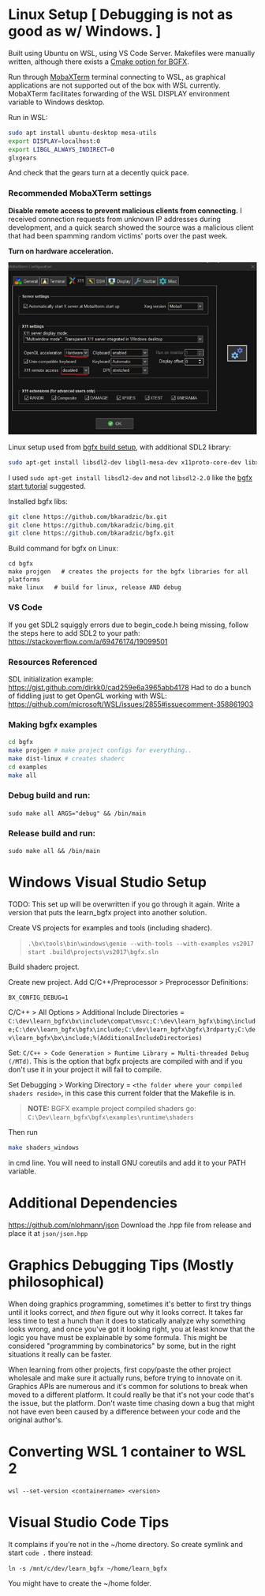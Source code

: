 # Linux Setup [ Debugging is not as good as w/ Windows. ]
Built using Ubuntu on WSL, using VS Code Server. Makefiles were manually written, although there exists a [Cmake option for BGFX](https://github.com/widberg/bgfx.cmake). 

Run through [MobaXTerm](https://mobaxterm.mobatek.net/demo.html) terminal connecting to WSL, as graphical applications are not supported out of the box with WSL currently. MobaXTerm facilitates forwarding of the WSL DISPLAY environment variable to Windows desktop. 

Run in WSL:
```bash
sudo apt install ubuntu-desktop mesa-utils
export DISPLAY=localhost:0
export LIBGL_ALWAYS_INDIRECT=0
glxgears
```
And check that the gears turn at a decently quick pace. 

### Recommended MobaXTerm settings
**Disable remote access to prevent malicious clients from connecting.** I received connection requests from unknown IP addresses during development, and a quick search showed the source was a malicious client that had been spamming random victims' ports over the past week.

**Turn on hardware acceleration.**

![](mobaxterm_recommended_settings.png)

Linux setup used from [bgfx build setup](https://bkaradzic.github.io/bgfx/build.html), with additional SDL2 library:

```bash
sudo apt-get install libsdl2-dev libgl1-mesa-dev x11proto-core-dev libx11-dev
```
I used `sudo apt-get install libsdl2-dev` and not `libsdl2-2.0` like the [bgfx start tutorial](https://www.sandeepnambiar.com/getting-started-with-bgfx/) suggested.

Installed bgfx libs:
```bash
git clone https://github.com/bkaradzic/bx.git
git clone https://github.com/bkaradzic/bimg.git
git clone https://github.com/bkaradzic/bgfx.git
```

Build command for bgfx on Linux:
```
cd bgfx
make projgen   # creates the projects for the bgfx libraries for all platforms
make linux   # build for linux, release AND debug
```
### VS Code
If you get SDL2 squiggly errors due to begin_code.h being missing, follow the steps here to add SDL2 to your path:
https://stackoverflow.com/a/69476174/19099501

### Resources Referenced
SDL initialization example: https://gist.github.com/dirkk0/cad259e6a3965abb4178
Had to do a bunch of fiddling just to get OpenGL working with WSL: https://github.com/microsoft/WSL/issues/2855#issuecomment-358861903

### Making bgfx examples
```bash
cd bgfx
make projgen # make project configs for everything..
make dist-linux # creates shaderc
cd examples
make all
```

### Debug build and run:
`sudo make all ARGS="debug" && /bin/main`
### Release build and run:
`sudo make all && /bin/main`

# Windows Visual Studio Setup
TODO: This set up will be overwritten if you go through it again. Write a version that puts the learn_bgfx project into another solution.

Create VS projects for examples and tools (including shaderc). 

> `.\bx\tools\bin\windows\genie --with-tools --with-examples vs2017`  
> `start .build\projects\vs2017\bgfx.sln`

Build shaderc project.

Create new project. Add C/C++/Preprocessor > Preprocessor Definitions:
```
BX_CONFIG_DEBUG=1
```
C/C++ > All Options > Additional Include Directories = `C:\dev\learn_bgfx\bx\include\compat\msvc;C:\dev\learn_bgfx\bimg\include;C:\dev\learn_bgfx\bgfx\include;C:\dev\learn_bgfx\bgfx\3rdparty;C:\dev\learn_bgfx\bx\include;%(AdditionalIncludeDirectories)`

Set: `C/C++ > Code Generation > Runtime Library = Multi-threaded Debug (/MTd)`. This is the option that bgfx projects are compiled with and if you don't use it in your project it will fail to compile.

Set Debugging > Working Directory = `<the folder where your compiled shaders reside>`, in this case this current folder that the Makefile is in. 

> **NOTE:**
> BGFX example project compiled shaders go:
> `C:\Dev\learn_bgfx\bgfx\examples\runtime\shaders`

Then run 
```bash
make shaders_windows
```
in cmd line. You will need to install GNU coreutils and add it to your PATH variable.

# Additional Dependencies
https://github.com/nlohmann/json
Download the .hpp file from release and place it at `json/json.hpp`

# Graphics Debugging Tips (Mostly philosophical)
When doing graphics programming, sometimes it's better to first try things until it looks correct, and _then_ figure out why it looks correct. It takes far less time to test a hunch than it does to statically analyze why something looks wrong, and once you've got it looking right, you at least know that the logic you have must be explainable by some formula. This might be considered "programming by combinatorics" by some, but in the right situations it really can be faster.

When learning from other projects, first copy/paste the other project wholesale and make sure it actually runs, before trying to innovate on it. Graphics APIs are numerous and it's common for solutions to break when moved to a different platform. It could really be that it's not your code that's the issue, but the platform. Don't waste time chasing down a bug that might not have even been caused by a difference between your code and the original author's.

# Converting WSL 1 container to WSL 2
`wsl --set-version <containername> <version>`

# Visual Studio Code Tips
It complains if you're not in the ~/home directory. So create symlink and start `code .` there instead:

`ln -s /mnt/c/dev/learn_bgfx ~/home/learn_bgfx`

You might have to create the ~/home folder.